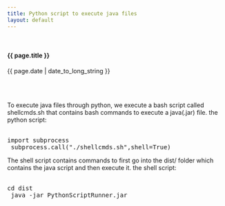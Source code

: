 ```yaml
---
title: Python script to execute java files
layout: default
---
```

<br>

<h4>{{ page.title }}</h4>
  


<p class="muted">{{ page.date | date_to_long_string }}</p>
<br><br>

To execute java files through python, we execute a bash script called shellcmds.sh that contains bash commands to execute a java(.jar) file. 
the python script:
<br><br>
<pre>import subprocess  
 subprocess.call("./shellcmds.sh",shell=True)  </pre>

The shell script contains commands to first go into the dist/ folder which contains the java script and then execute it. 
the shell script: 
<br><br>
<pre>cd dist  
 java -jar PythonScriptRunner.jar  </pre>